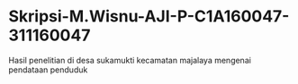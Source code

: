 # Skripsi-M.Wisnu-AJI-P-C1A160047-311160047
Hasil penelitian di desa sukamukti kecamatan majalaya mengenai pendataan penduduk

